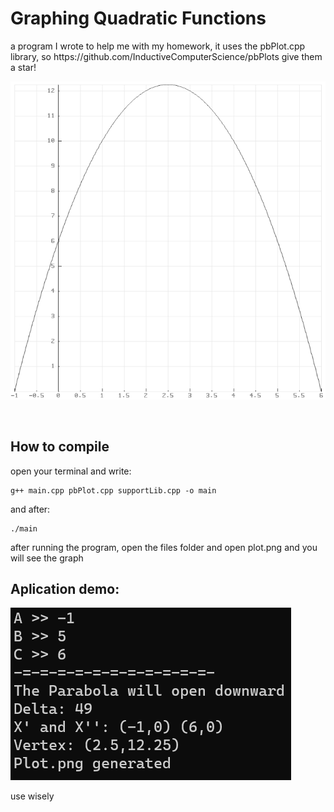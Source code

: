 <h1 > Graphing Quadratic Functions </h1>
<p >
 a program I wrote to help me with my homework,
it uses the pbPlot.cpp library, so https://github.com/InductiveComputerScience/pbPlots give them a star!
</p>

<img  src="https://github.com/WasixXD/CppProjects/blob/main/QuadraticFunction/graph.png?raw=true"></img>



<br/>

## How to compile
open your terminal and write:
```console
g++ main.cpp pbPlot.cpp supportLib.cpp -o main
```
and after:
```
./main
```

after running the program, open the files folder and open plot.png and you will see the graph

## Aplication demo: 
<img src="https://github.com/WasixXD/CppProjects/blob/main/QuadraticFunction/demo.png?raw=true"/>



use wisely


